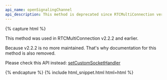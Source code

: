 ```yaml
---
api_name: openSignalingChannel
api_description: This method is deprecated since RTCMultiConnection version 3
---
```


{% capture html %}

<section>
    <p>This method was used in RTCMultiConnection v2.2.2 and earlier.</p>
    <p>Because v2.2.2 is no more maintained. That's why documentation for this method is also removed.</p>
    <p>Please check this API instead: <a href="/docs/setCustomSocketHandler/">setCustomSocketHandler</a></p>
</section>

{% endcapture %}
{% include html_snippet.html html=html %}
